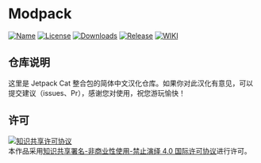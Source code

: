 <!-- markdownlint-disable MD033 -->
# Modpack

[![Name](https://img.shields.io/badge/CurseForge-jetpack%20cat-F16436)](https://www.curseforge.com/minecraft/modpacks/jetpack-cat)
[![License](https://img.shields.io/badge/License-CC%20BY--NC--ND%204.0-blue)](https://github.com/KlparetlR/Jetpack-Cat/blob/master/LICENSE)
[![Downloads](https://shields.io/github/downloads/KlparetlR/Jetpack-Cat/total?label=Downloads)](https://github.com/KlparetlR/Jetpack-Cat/releases)
[![Release](https://shields.io/github/v/release/KlparetlR/Jetpack-Cat?display_name=tag&include_prereleases&label=Release)](https://github.com/KlparetlR/Jetpack-Cat/releases/latest)
[![WIKI](https://img.shields.io/badge/jetpack%20cat-WIKI-F16436)](https://github.com/Jetpack-Cat/Jetpack-Cat-Minecraft/wiki)
## 仓库说明

这里是 Jetpack Cat 整合包的简体中文汉化仓库。如果你对此汉化有意见，可以提交建议（issues、Pr），感谢您对使用，祝您游玩愉快！

## 许可

<a rel="license" href="http://creativecommons.org/licenses/by-nc-nd/4.0/"><img alt="知识共享许可协议" style="border-width:0" src="https://i.creativecommons.org/l/by-nc-nd/4.0/88x31.png" /></a><br />本作品采用<a rel="license" href="http://creativecommons.org/licenses/by-nc-nd/4.0/">知识共享署名-非商业性使用-禁止演绎 4.0 国际许可协议</a>进行许可。
